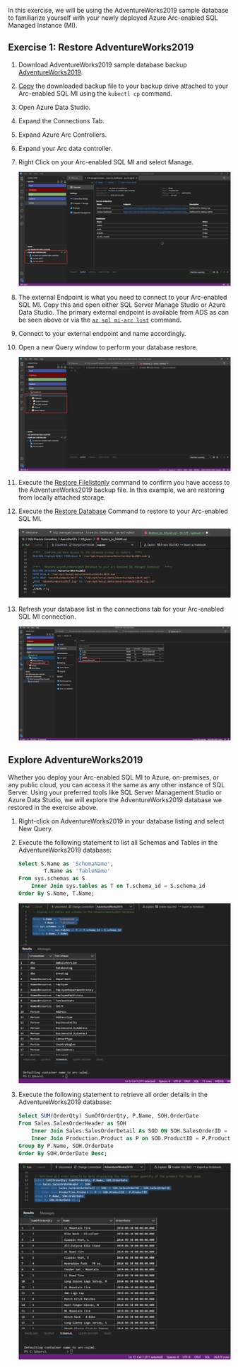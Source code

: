 In this exercise, we will be using the AdventureWorks2019 sample database to familiarize yourself with your newly deployed Azure Arc-enabled SQL Managed Instance (MI).

## Exercise 1: Restore AdventureWorks2019

1. Download AdventureWorks2019 sample database backup [AdventureWorks2019](/sql/samples/adventureworks-install-configure&tabs=ssms#download-backup-files).

2. [Copy](/azure/azure-arc/data/migrate-to-managed-instance#step-2-copy-the-backup-file-into-the-pods-file-system) the downloaded backup file to your backup drive attached to your Arc-enabled SQL MI using the `kubectl cp` command.
3. Open Azure Data Studio.
4. Expand the Connections Tab.
5. Expand Azure Arc Controllers.
6. Expand your Arc data controller.
7. Right Click on your Arc-enabled SQL MI and select Manage.

    ![Image of Azure Arc-enabled SQL MI - Manage](../media/arc-enabled-sql-managed-instance-Manage-1.png)

8. The external Endpoint is what you need to connect to your Arc-enabled SQL MI. Copy this and open either SQL Server Manage Studio or Azure Data Studio. The primary external endpoint is available from ADS as can be seen above or via the [`az sql mi-arc list`](/azure/azure-arc/data/connect-managed-instance#view-azure-arc-enabled-sql-managed-instances) command.
9. Connect to your external endpoint and name accordingly.
10. Open a new Query window to perform your database restore.

    ![Image of Azure Arc-enabled SQL MI - ADS query window](../media/arc-enabled-sql-managed-instance-azure-data-studio-querywindow-2.png)

11. Execute the [Restore Filelistonly](/sql/t-sql/statements/restore-statements-filelistonly-transact-sql) command to confirm you have access to the AdventureWorks2019 backup file. In this example, we are restoring from locally attached storage.
12. Execute the [Restore Database](/sql/t-sql/statements/restore-statements-transact-sql) Command to restore to your Arc-enabled SQL MI.

    ![Image of Azure Arc-enabled SQL MI - DB Restore](../media/arc-enabled-sql-managed-instance-database-restore-3.png)

13. Refresh your database list in the connections tab for your Arc-enabled SQL MI connection. 

    ![Image of Azure Arc-enabled SQL MI - DB Restored](../media/arc-enabled-sql-managed-instance-database-restored-4.png)

## Explore AdventureWorks2019  

Whether you deploy your Arc-enabled SQL MI to Azure, on-premises, or any public cloud, you can access it the same as any other instance of SQL Server. Using your preferred tools like SQL Server Management Studio or Azure Data Studio, we will explore the AdventureWorks2019 database we restored in the exercise above.

1. Right-click on AdventureWorks2019 in your database listing and select New Query.
2. Execute the following statement to list all Schemas and Tables in the AdventureWorks2019 database:

    ```sql
    Select S.Name as 'SchemaName',
            T.Name as 'TableName'
    From sys.schemas as S
        Inner Join sys.tables as T on T.schema_id = S.schema_id
    Order By S.Name, T.Name;
    ```

    ![Image of Azure Arc-enabled SQL MI - schema-table query and results](../media/arc-enabled-sql-managed-instance-database-Table-listing-5.png)

3. Execute the following statement to retrieve all order details in the AdventureWorks2019 database:

    ```sql
    Select SUM(OrderQty) SumOfOrderQty, P.Name, SOH.OrderDate
    From Sales.SalesOrderHeader as SOH
        Inner Join Sales.SalesOrderDetail As SOD ON SOH.SalesOrderID = SOD.SalesOrderID
        Inner Join Production.Product as P on SOD.ProductID = P.ProductID
    Group By P.Name, SOH.OrderDate
    Order By SOH.OrderDate Desc;
    ```

    ![Image of Azure Arc-enabled SQL MI - sales query results](../media/arc-enabled-sql-managed-instance-database-Order-details-6.png)
